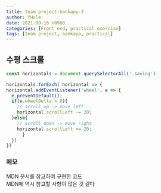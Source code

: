 ```yaml
---
title: team project-bankapp-3
author: YHole
date: 2021-09-16 +0900
categories: [Front end, practical exercise]
tags: [team project, bankapp, practical]
---
```


## 수평 스크롤

  ```js
  const horizontals = document.querySelectorAll('.saving')

  horizontals.forEach( horizontal => {
  horizontal.addEventListener('wheel', e => {
    e.preventDefault();
    if(e.wheelDelta > 0){
      // scroll up -> move left
      horizontal.scrollLeft -= 20;
    }else{
      // scroll down -> move right
      horizontal.scrollLeft += 20;
		}
    })
  })
  ```

### 메모

MDN 문서를 참고하여 구현한 코드  
MDN에 역시 참고할 사항이 많은 것 같다
